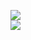 [![](https://img.shields.io/badge/Made%20With-Github%20Spray-lightgrey.svg?style=for-the-badge&logo=github)](https://github.com/Annihil/github-spray#3163)  
[![](https://i.imgur.com/2DrTn0Z.gif)](https://github.com/Annihil/github-spray)